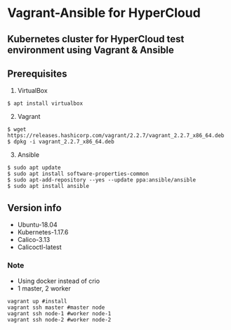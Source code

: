 # Vagrant-Ansible for HyperCloud
## Kubernetes cluster for HyperCloud test environment using Vagrant & Ansible

## Prerequisites
1. VirtualBox
```
$ apt install virtualbox
```
2. Vagrant
```
$ wget https://releases.hashicorp.com/vagrant/2.2.7/vagrant_2.2.7_x86_64.deb
$ dpkg -i vagrant_2.2.7_x86_64.deb
```
3. Ansible
```
$ sudo apt update
$ sudo apt install software-properties-common
$ sudo apt-add-repository --yes --update ppa:ansible/ansible
$ sudo apt install ansible
```

## Version info
* Ubuntu-18.04
* Kubernetes-1.17.6
* Calico-3.13
* Calicoctl-latest

### Note
* Using docker instead of crio 
* 1 master, 2 worker
```
vagrant up #install
vagrant ssh master #master node
vagrant ssh node-1 #worker node-1
vagrant ssh node-2 #worker node-2
```
